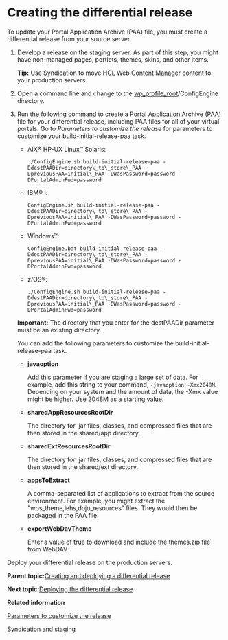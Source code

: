 # Creating the differential release

To update your Portal Application Archive \(PAA\) file, you must create a differential release from your source server.

1.  Develop a release on the staging server. As part of this step, you might have non-managed pages, portlets, themes, skins, and other items.

    **Tip:** Use Syndication to move HCL Web Content Manager content to your production servers.

2.  Open a command line and change to the [wp\_profile\_root](../reference/wpsdirstr.md#wp_profile_root)/ConfigEngine directory.

3.  Run the following command to create a Portal Application Archive \(PAA\) file for your differential release, including PAA files for all of your virtual portals. Go to *Parameters to customize the release* for parameters to customize your build-initial-release-paa task.

    -   AIX® HP-UX Linux™ Solaris:

        ```
        ./ConfigEngine.sh build-initial-release-paa -DdestPAADir=directory\_to\_store\_PAA -DpreviousPAA=initial\_PAA -DWasPassword=password -DPortalAdminPwd=password
        ```

    -   IBM® i:

        ```
        ConfigEngine.sh build-initial-release-paa -DdestPAADir=directory\_to\_store\_PAA -DpreviousPAA=initial\_PAA -DWasPassword=password -DPortalAdminPwd=password
        ```

    -   Windows™:

        ```
        ConfigEngine.bat build-initial-release-paa -DdestPAADir=directory\_to\_store\_PAA -DpreviousPAA=initial\_PAA -DWasPassword=password -DPortalAdminPwd=password
        ```

    -   z/OS®:

        ```
        ./ConfigEngine.sh build-initial-release-paa -DdestPAADir=directory\_to\_store\_PAA -DpreviousPAA=initial\_PAA -DWasPassword=password -DPortalAdminPwd=password
        ```

    **Important:** The directory that you enter for the destPAADir parameter must be an existing directory.

    You can add the following parameters to customize the build-initial-release-paa task.

    -   **javaoption**

        Add this parameter if you are staging a large set of data. For example, add this string to your command, `-javaoption -Xmx2048M`. Depending on your system and the amount of data, the -Xmx value might be higher. Use 2048M as a starting value.

    -   **sharedAppResourcesRootDir**

        The directory for .jar files, classes, and compressed files that are then stored in the shared/app directory.

    -   **sharedExtResourcesRootDir**

        The directory for .jar files, classes, and compressed files that are then stored in the shared/ext directory.

    -   **appsToExtract**

        A comma-separated list of applications to extract from the source environment. For example, you might extract the "wps\_theme,iehs,dojo\_resources" files. They would then be packaged in the PAA file.

    -   **exportWebDavTheme**

        Enter a value of true to download and include the themes.zip file from WebDAV.


Deploy your differential release on the production servers.

**Parent topic:**[Creating and deploying a differential release](../deploy/dep_differential.md)

**Next topic:**[Deploying the differential release](../deploy/dep_deploy_diff.md)

**Related information**  


[Parameters to customize the release](../deploy/dep_cust_paa.md)

[Syndication and staging](../deploy/dep_up_syn.md)

